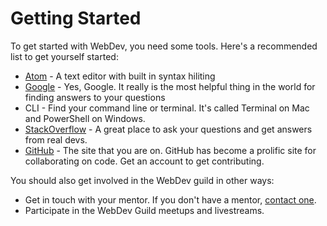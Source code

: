 # Getting Started

To get started with WebDev, you need some tools. Here's a recommended list to get yourself started:

- [Atom](atom.io) - A text editor with built in syntax hiliting
- [Google](google.com) - Yes, Google. It really is the most helpful thing in the world for finding answers to your questions
- CLI - Find your command line or terminal. It's called Terminal on Mac and PowerShell on Windows.
- [StackOverflow](stackoverflow.com) - A great place to ask your questions and get answers from real devs.
- [GitHub](github.com) - The site that you are on. GitHub has become a prolific site for collaborating on code. Get an account to get contributing.

You should also get involved in the WebDev guild in other ways:

- Get in touch with your mentor. If you don't have a mentor, [contact one](../../../#mentors).
- Participate in the WebDev Guild meetups and livestreams.